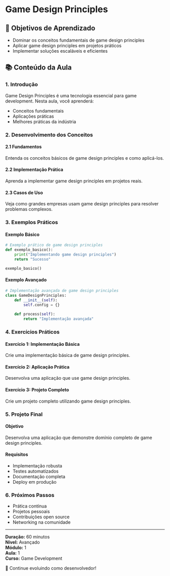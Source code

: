 # Game Design Principles

## 🎯 Objetivos de Aprendizado
- Dominar os conceitos fundamentais de game design principles
- Aplicar game design principles em projetos práticos
- Implementar soluções escaláveis e eficientes

## 📚 Conteúdo da Aula

### 1. Introdução
Game Design Principles é uma tecnologia essencial para game development. Nesta aula, você aprenderá:

- Conceitos fundamentais
- Aplicações práticas
- Melhores práticas da indústria

### 2. Desenvolvimento dos Conceitos

#### 2.1 Fundamentos
Entenda os conceitos básicos de game design principles e como aplicá-los.

#### 2.2 Implementação Prática
Aprenda a implementar game design principles em projetos reais.

#### 2.3 Casos de Uso
Veja como grandes empresas usam game design principles para resolver problemas complexos.

### 3. Exemplos Práticos

#### Exemplo Básico
```python
# Exemplo prático de game design principles
def exemplo_basico():
    print("Implementando game design principles")
    return "Sucesso"

exemplo_basico()
```

#### Exemplo Avançado
```python
# Implementação avançada de game design principles
class GameDesignPrinciples:
    def __init__(self):
        self.config = {}
    
    def process(self):
        return "Implementação avançada"
```

### 4. Exercícios Práticos

#### Exercício 1: Implementação Básica
Crie uma implementação básica de game design principles.

#### Exercício 2: Aplicação Prática
Desenvolva uma aplicação que use game design principles.

#### Exercício 3: Projeto Completo
Crie um projeto completo utilizando game design principles.

### 5. Projeto Final

#### Objetivo
Desenvolva uma aplicação que demonstre domínio completo de game design principles.

#### Requisitos
- Implementação robusta
- Testes automatizados
- Documentação completa
- Deploy em produção

### 6. Próximos Passos

- Prática contínua
- Projetos pessoais
- Contribuições open source
- Networking na comunidade

---

**Duração:** 60 minutos  
**Nível:** Avançado  
**Módulo:** 1  
**Aula:** 1  
**Curso:** Game Development

🎉 Continue evoluindo como desenvolvedor!
